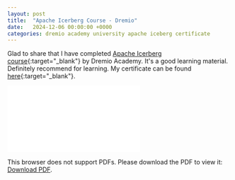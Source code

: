 ```yaml
---
layout: post
title:  "Apache Icerberg Course - Dremio"
date:   2024-12-06 00:00:00 +0000
categories: dremio academy university apache iceberg certificate
---
```

Glad to share that I have completed [Apache Icerberg course](https://university.dremio.com/course/apache-iceberg){:target="_blank"} by Dremio Academy. It's a good learning material. Definitely recommend for learning. My certificate can be found [here](https://satej.github.io/assets/post_images/2024-12-07/certificate-apache-iceberg-66acfa3e81a4aaa8cb03029b.pdf){:target="_blank"}.

<object data="../assets/post_images/2024-12-07/certificate-apache-iceberg-66acfa3e81a4aaa8cb03029b.pdf" type="application/pdf" width="700px" height="700px">
    <embed src="../assets/post_images/2024-12-07/certificate-apache-iceberg-66acfa3e81a4aaa8cb03029b.pdf">
        <p>This browser does not support PDFs. Please download the PDF to view it: <a href="../assets/post_images/2024-12-07/certificate-apache-iceberg-66acfa3e81a4aaa8cb03029b.pdf">Download PDF</a>.</p>
    </embed>
</object>
